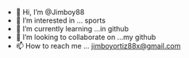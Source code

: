 - 👋 Hi, I’m @Jimboy88
- 👀 I’m interested in ... sports
- 🌱 I’m currently learning ...in github
- 💞️ I’m looking to collaborate on ...my github
- 📫 How to reach me ... jimboyortiz88x@gmail.com

<!---
Jimboy88/Jimboy88 is a ✨ special ✨ repository because its `README.md` (this file) appears on your GitHub profile.
You can click the Preview link to take a look at your changes.
--->

